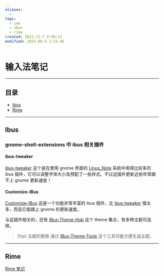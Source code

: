 ```yaml
---
aliases:
  - 
tags:
  - ime
  - ibus
  - rime
created: 2022-11-7 2:50:13
modified: 2023-06-5 1:31:48
---
```

# 输入法笔记

---
## 目录

* [ibus](#Ibus)
* [Rime](#Rime)

---

## Ibus

### <span id="ime_ibus_gnomex">gnome-shell-extensions 中 ibus 相关插件</span>

#### <span id="ime_ibus_gnomex_ibus_tweaker">ibus-tweaker</span>

[ibus-tweaker](https://github.com/tuberry/ibus-tweaker) 这个是在使用 gnome 界面的 [Linux_Note](../Linux/Linux_Note.md) 系统中用得比较多的 ibus 插件，它可以调整字体大小及预配了一些样式。不过这插件更新近些年常跟不上 gnome 更新速度！

#### <span id="ime_ibus_gnomex_ibus_customize_ibus">Customize-IBus</span>

[Customize-IBus](https://github.com/openSUSE/Customize-IBus) 这是一个功能非常丰富的 ibus 插件，比 [ibus-tweaker](#ibus-tweaker) 强太多，而且它能跟上 gnome 的更新速度。

与这插件相关的，还有 [IBus-Theme-Hub](https://github.com/openSUSE/IBus-Theme-Hub) 这个 theme 集合，有多种主题可选择。
> [!tip] 主题的更换
> 通过 [IBus-Theme-Tools](https://github.com/openSUSE/IBus-Theme-Tools) 这个工具可能方便生成主题。

---

## Rime

[Rime 笔记](Rime_Note.md)

